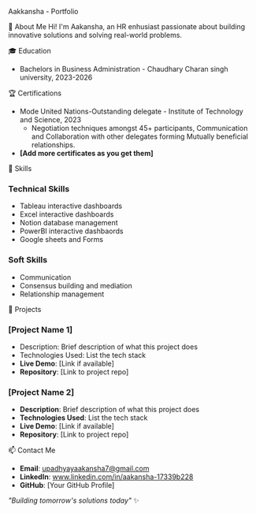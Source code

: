  Aakkansha - Portfolio

👋 About Me
Hi! I'm Aakansha, an HR enhusiast passionate about building innovative solutions and solving real-world problems.

🎓 Education
- Bachelors in Business Administration - Chaudhary Charan singh university, 2023-2026

🏆 Certifications
- Mode United Nations-Outstanding delegate - Institute of Technology and Science, 2023
  - Negotiation techniques amongst 45+ participants, Communication and Collaboration with other delegates forming Mutually beneficial relationships.
- **[Add more certificates as you get them]**

💼 Skills
### Technical Skills
- Tableau interactive dashboards
- Excel interactive dashboards
- Notion database management
- PowerBI interactive dashbaords
- Google sheets and Forms

### Soft Skills
- Communication
- Consensus building and mediation
- Relationship management

 🚀 Projects
### [Project Name 1]
- Description: Brief description of what this project does
- Technologies Used: List the tech stack
- **Live Demo**: [Link if available]
- **Repository**: [Link to project repo]

### [Project Name 2]
- **Description**: Brief description of what this project does
- **Technologies Used**: List the tech stack
- **Live Demo**: [Link if available]
- **Repository**: [Link to project repo]

 📫 Contact Me
- **Email**: upadhyayaakansha7@gmail.com
- **LinkedIn**: www.linkedin.com/in/aakansha-17339b228
- **GitHub**: [Your GitHub Profile]

*"Building tomorrow's solutions today"* ✨

